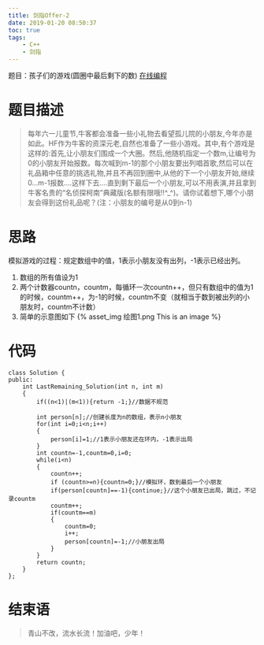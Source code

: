```yaml
---
title: 剑指Offer-2
date: 2019-01-20 08:50:37
toc: true
tags:
	- C++
	- 剑指
---
```

题目：孩子们的游戏(圆圈中最后剩下的数)<!-- more -->
[在线编程][1]
# 题目描述
> 每年六一儿童节,牛客都会准备一些小礼物去看望孤儿院的小朋友,今年亦是如此。HF作为牛客的资深元老,自然也准备了一些小游戏。其中,有个游戏是这样的:首先,让小朋友们围成一个大圈。然后,他随机指定一个数m,让编号为0的小朋友开始报数。每次喊到m-1的那个小朋友要出列唱首歌,然后可以在礼品箱中任意的挑选礼物,并且不再回到圈中,从他的下一个小朋友开始,继续0...m-1报数....这样下去....直到剩下最后一个小朋友,可以不用表演,并且拿到牛客名贵的“名侦探柯南”典藏版(名额有限哦!!^_^)。请你试着想下,哪个小朋友会得到这份礼品呢？(注：小朋友的编号是从0到n-1)

# 思路
模拟游戏的过程：规定数组中的值，1表示小朋友没有出列，-1表示已经出列。
1. 数组的所有值设为1
2. 两个计数器countn，countm，每循环一次countn++，但只有数组中的值为1的时候，countm++，为-1的时候，countm不变（就相当于数到被出列的小朋友时，countm不计数）
3. 简单的示意图如下
{% asset_img 绘图1.png This is an image %}

# 代码
```
class Solution {
public:
    int LastRemaining_Solution(int n, int m)
    {
        if((n<1)|(m<1)){return -1;}//数据不规范
        
        int person[n];//创建长度为n的数组，表示n小朋友
        for(int i=0;i<n;i++)
        {
            person[i]=1;//1表示小朋友还在环内，-1表示出局
        }
        int countn=-1,countm=0,i=0;
        while(i<n)
        {
            countn++;
            if (countn>=n){countn=0;}//模拟环，数到最后一个小朋友
            if(person[countn]==-1){continue;}//这个小朋友已出局，跳过，不记录countm
            countm++;
            if(countm==m)
            {
                countm=0;
                i++;
                person[countn]=-1;//小朋友出局
            }
        }
        return countn;
    }
};
```
# 结束语
> 青山不改，流水长流！加油吧，少年！

[1]:https://www.nowcoder.com/practice/f78a359491e64a50bce2d89cff857eb6?tpId=13&tqId=11199&tPage=3&rp=3&ru=/ta/coding-interviews&qru=/ta/coding-interviews/question-ranking